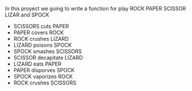 In this proyect we going to write a function for play ROCK PAPER SCISSOR LIZAR and SPOCK

- SCISSORS cuts PAPER
- PAPER covers ROCK
- ROCK crushes LIZARD
- LIZARD poisons SPOCK
- SPOCK smashes SCISSORS
- SCISSOR decapitate LIZARD
- LIZARD eats PAPER
- PAPER disporves SPOCK
- SPOCK vaporizes ROCK
- ROCK crushes SCISSORS